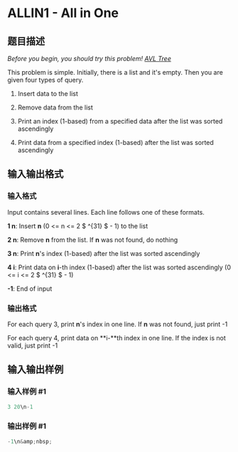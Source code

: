 # ALLIN1 - All in One

## 题目描述

_Before you begin, you should try this problem! [AVL Tree](../SDITSAVL/)_

This problem is simple. Initially, there is a list and it's empty. Then you are given four types of query.

1. Insert data to the list

2. Remove data from the list

3. Print an index (1-based) from a specified data after the list was sorted ascendingly

4. Print data from a specified index (1-based) after the list was sorted ascendingly

## 输入输出格式

### 输入格式

Input contains several lines. Each line follows one of these formats.

**1 n**: Insert **n** (0 <= n <= 2 $ ^{31} $ - 1) to the list

**2 n**: Remove **n** from the list. If **n** was not found, do nothing

**3 n**: Print **n**'s index (1-based) after the list was sorted ascendingly

**4 i**: Print data on **i**-th index (1-based) after the list was sorted ascendingly (0 <= i <= 2 $ ^{31} $ - 1)

**-1**: End of input

### 输出格式

For each query 3, print **n**'s index in one line. If **n** was not found, just print -1

For each query 4, print data on **i-**th index in one line. If the index is not valid, just print -1

## 输入输出样例

### 输入样例 #1

```cpp
3 20\n-1
```


### 输出样例 #1

```cpp
-1\n&amp;nbsp;
```


